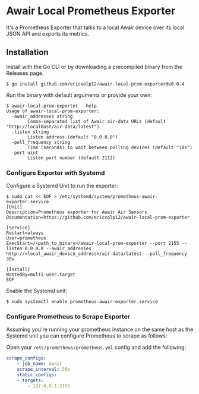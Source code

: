 # Awair Local Prometheus Exporter

It's a Prometheus Exporter that talks to a local Awair device over its local JSON API and exports its metrics.

## Installation

Install with the Go CLI or by downloading a precompiled binary from the Releases page.

```shell
$ go install github.com/ericvolp12/awair-local-prom-exporter@v0.0.4
```

Run the binary with default arguments or provide your own:

```shell
$ awair-local-prom-exporter --help
Usage of awair-local-prom-exporter:
  -awair_addresses string
        Comma-separated list of Awair air-data URLs (default "http://localhost/air-data/latest")
  -listen string
        Listen address (default "0.0.0.0")
  -poll_frequency string
        Time (seconds) to wait between polling devices (default "30s")
  -port uint
        Listen port number (default 2112)
```

### Configure Exporter with Systemd

Configure a Systemd Unit to run the exporter:

```shell
$ sudo cat << EOF > /etc/systemd/system/prometheus-awair-exporter.service
[Unit]
Description=Prometheus exporter for Awair Air Sensors
Documentation=https://github.com/ericvolp12/awair-local-prom-exporter

[Service]
Restart=always
User=prometheus
ExecStart=/<path_to_binary>/awair-local-prom-exporter --port 2155 --listen 0.0.0.0 --awair_addresses http://<local_awair_device_address>/air-data/latest --poll_frequency 30s

[Install]
WantedBy=multi-user.target
EOF
```

Enable the Systemd unit:

```shell
$ sudo systemctl enable prometheus-awair-exporter.service
```

### Configure Prometheus to Scrape Exporter

Assuming you're running your prometheus instance on the same host as the Systemd unit you can configure Prometheus to scrape as follows:

Open your `/etc/prometheus/prometheus.yml` config and add the following:

```yaml
scrape_configs:
    - job_name: awair
    scrape_interval: 30s
    static_configs:
    - targets:
        - 127.0.0.1:2155
```
